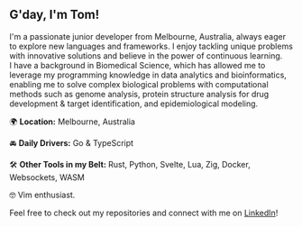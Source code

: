<h2>G'day, I'm Tom!</h2>

I'm a passionate junior developer from Melbourne, Australia, always eager to explore new languages and frameworks. I enjoy tackling unique problems with innovative solutions and believe in the power of continuous learning. <br> I have a background in Biomedical Science, which has allowed me to leverage my programming knowledge in data analytics and bioinformatics, enabling me to solve complex biological problems with computational methods such as genome analysis, protein structure analysis for drug development & target identification, and epidemiological modeling. <br>

🌍 <strong>Location:</strong> Melbourne, Australia

🚘 <strong>Daily Drivers:</strong> Go & TypeScript

🛠️ <strong>Other Tools in my Belt:</strong> Rust, Python, Svelte, Lua, Zig, Docker, Websockets, WASM

🤓 Vim enthusiast.

Feel free to check out my repositories and connect with me on <a href="https://www.linkedin.com/in/ts-matthews/">LinkedIn</a>!
